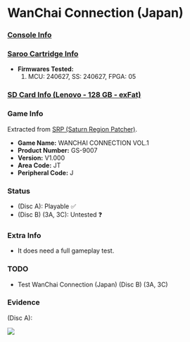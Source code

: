 # WanChai Connection (Japan)

### [Console Info](../../../../Info/Consoles/VA13/README.md)

### [Saroo Cartridge Info](../../../../Info/Cartridges/RetroGameParadiseStore/1.32F/README.md)

- <b>Firmwares Tested:</b>
  1. MCU: 240627, SS: 240627, FPGA: 05

### [SD Card Info (Lenovo - 128 GB - exFat)](../../../../Info/SdCards/Lenovo/128GB/exfat/README.md)

### Game Info

Extracted from [SRP (Saturn Region Patcher)](https://segaxtreme.net/resources/saturn-region-patcher.81/download).

- <b>Game Name:</b> WANCHAI CONNECTION VOL.1
- <b>Product Number:</b> GS-9007
- <b>Version:</b> V1.000
- <b>Area Code:</b> JT
- <b>Peripheral Code:</b> J

### Status

- (Disc A): Playable :white_check_mark:
- (Disc B) (3A, 3C): Untested :question:

### Extra Info

- It does need a full gameplay test.

### TODO

- Test WanChai Connection (Japan) (Disc B) (3A, 3C)

### Evidence

(Disc A):

[![](https://img.youtube.com/vi/4k9-_o1Yws8/0.jpg)](https://www.youtube.com/watch?v=4k9-_o1Yws8)
